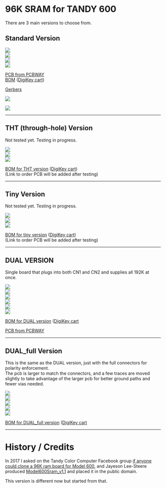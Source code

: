 # 96K SRAM for TANDY 600

There are 3 main versions to choose from.

## Standard Version  

![](../../raw/main/PCB/TANDY_600_RAM.jpg)  
![](../../raw/main/PCB/TANDY_600_RAM.top.jpg)  
![](../../raw/main/PCB/TANDY_600_RAM.bottom.jpg)  
![](../../raw/main/PCB/TANDY_600_RAM.svg)  

<!-- [PCB from OSHPark](https://oshpark.com/shared_projects/nBVWvJ2W)  -->
[PCB from PCBWAY](https://www.pcbway.com/project/shareproject/TANDY_600_RAM.html)  
[BOM](../../raw/main/TANDY_600_RAM.BOM.csv) ([DigiKey cart](https://www.digikey.com/short/mjtb7rnn))  

[Gerbers](../../releases/latest)

![](../../raw/main/TANDY_600_RAM_1.jpg)

![](../../raw/main/TANDY_600_RAM_2.jpg)

----

## THT (through-hole) Version  

Not tested yet.  Testing in progress.  

![](../../raw/main/PCB/TANDY_600_RAM_THT.jpg)  
![](../../raw/main/PCB/TANDY_600_RAM_THT.top.jpg)  
![](../../raw/main/PCB/TANDY_600_RAM_THT.bottom.jpg)  

[BOM for THT version](../../raw/main/TANDY_600_RAM_THT.BOM.csv) ([DigiKey cart](https://www.digikey.com/short/5q7bmv0q))  
(Link to order PCB will be added after testing)

----

## Tiny Version  

Not tested yet. Testing in progress.  

![](../../raw/main/PCB/TANDY_600_RAM_tiny.jpg)  
![](../../raw/main/PCB/TANDY_600_RAM_tiny.top.jpg)  
![](../../raw/main/PCB/TANDY_600_RAM_tiny.bottom.jpg)  

[BOM for tiny version](../../raw/main/TANDY_600_RAM_tiny.BOM.csv) ([DigiKey cart](https://www.digikey.com/short/p907n2hq))  
(Link to order PCB will be added after testing)

----

## DUAL VERSION

Single board that plugs into both CN1 and CN2 and supplies all 192K at once.

![](../../raw/main/PCB/TANDY_600_RAM_DUAL.jpg)  
![](../../raw/main/PCB/TANDY_600_RAM_DUAL.top.jpg)  
![](../../raw/main/PCB/TANDY_600_RAM_DUAL.bottom.jpg)  
![](../../raw/main/PCB/TANDY_600_RAM_DUAL.svg)  
![](../../raw/main/TANDY_600_RAM_DUAL.install.jpg)  
![](../../raw/main/TANDY_600_RAM_DUAL.display.jpg)  

[BOM for DUAL version](../../raw/main/TANDY_600_RAM_DUAL.BOM.csv) ([DigiKey cart](https://www.digikey.com/short/53w2v1h5)  
<!-- [PCB from OSHPark]()  -->
[PCB from PCBWAY](https://www.pcbway.com/project/shareproject/TANDY_600_192K_DUAL_RAM_96d16a20.html)  

----

## DUAL_full Version

This is the same as the DUAL version, just with the full connectors for polarity enforcement.  
The pcb is larger to match the connectors, and a few traces are moved slightly to take advantage of the larger pcb for better ground paths and fewer vias needed.  

![](../../raw/main/PCB/TANDY_600_RAM_DUAL_full.jpg)  
![](../../raw/main/PCB/TANDY_600_RAM_DUAL_full.plugs.jpg)  
![](../../raw/main/PCB/TANDY_600_RAM_DUAL_full.top.jpg)  
![](../../raw/main/PCB/TANDY_600_RAM_DUAL_full.bottom.jpg)  
![](../../raw/main/PCB/TANDY_600_RAM_DUAL_full.svg)  

[BOM for DUAL_full version](../../raw/main/TANDY_600_RAM_DUAL_full.BOM.csv) ([DigiKey cart](https://www.digikey.com/short/ctmq5hdj)  

----

# History / Credits

In 2017 I asked on the Tandy Color Computer Facebook group [if anyone could clone a 96K ram board for Model 600](https://www.facebook.com/groups/2359462640/permalink/10154864662292641/), and Jayeson Lee-Steere produced [Model600Sram_v1.1](https://github.com/bkw777/TANDY_600_RAM/tree/JLS-1.1) and placed it in the public domain.  

This version is different now but started from that.
